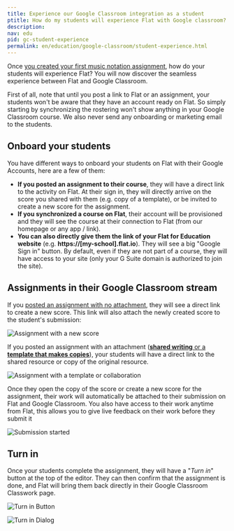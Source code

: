 ```yaml
---
title: Experience our Google Classroom integration as a student
ptitle: How do my students will experience Flat with Google classroom?
description: 
nav: edu
pid: gc-student-experience
permalink: en/education/google-classroom/student-experience.html
---
```


Once [you created your first music notation assignment](/help/en/education/google-classroom/create-music-notation-assignment.html), how do your students will experience Flat? You will now discover the seamless experience between Flat and Google Classroom.

First of all, note that until you post a link to Flat or an assignment, your students won't be aware that they have an account ready on Flat. So simply starting by synchronizing the rostering won't show anything in your Google Classroom course. We also never send any onboarding or marketing email to the students.

## Onboard your students

You have different ways to onboard your students on Flat with their Google Accounts, here are a few of them:

* **If you posted an assignment to their course**, they will have a direct link to the activity on Flat. At their sign in, they will directly arrive on the score you shared with them (e.g. copy of a template), or be invited to create a new score for the assignment.
* **If you synchronized a course on Flat**, their account will be provisioned and they will see the course at their connection to Flat (from our homepage or any app / link).
* **You can also directly give them the link of your Flat for Education website** (e.g. **https://[my-school].flat.io**). They will see a big "Google Sign in" button. By default, even if they are not part of a course, they will have access to your site (only your G Suite domain is authorized to join the site).

## Assignments in their Google Classroom stream

If you [posted an assignment with no attachment](/help/en/education/google-classroom/create-music-notation-assignment.html#assignment-mode), they will see a direct link to create a new score. This link will also attach the newly created score to the student's submission:

![Assignment with a new score](/help/assets/img/edu/gc-stream-assignment-newscore.png?0)

If you posted an assignment with an attachment ([**shared writing** or a **template that makes copies**](/help/en/education/google-classroom/create-music-notation-assignment.html#assignment-mode)), your students will have a direct link to the shared resource or copy of the original resource.

![Assignment with a template or collaboration](/help/assets/img/edu/gc-stream-assignment-tpl.png?0)

Once they open the copy of the score or create a new score for the assignment, their work will automatically be attached to their submission on Flat and Google Classroom. You also have access to their work anytime from Flat, this allows you to give live feedback on their work before they submit it

![Submission started](/help/assets/img/edu/gc-stream-assignment-started.png?0)

## Turn in

Once your students complete the assignment, they will have a "*Turn in*" button at the top of the editor. They can then confirm that the assignment is done, and Flat will bring them back directly in their Google Classroom Classwork page.

![Turn in Button](/help/assets/img/edu/editor-title-turnin.png?0)

![Turn in Dialog](/help/assets/img/edu/editor-dialog-turnin.png?0)